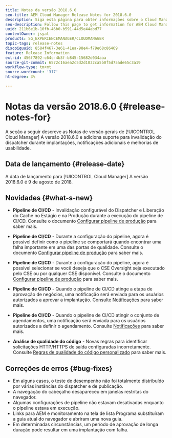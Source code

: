 ```yaml
---
title: Notas da versão 2018.6.0
seo-title: AEM Cloud Manager Release Notes for 2018.6.0
description: Siga esta página para obter informações sobre o Cloud Manager Versão 2018.6.0.
seo-description: Follow this page to get information for AEM Cloud Manager Release 2018.6.0.
uuid: 211b6e1b-10fb-46b0-b591-44d5e44abd77
contentOwner: jsyal
products: SG_EXPERIENCEMANAGER/CLOUDMANAGER
topic-tags: release-notes
discoiquuid: 8584f467-3e61-41ea-98e4-f79e68c86469
feature: Release Information
exl-id: 456f7892-c64c-4b3f-b845-15682d034aaa
source-git-commit: 6572c16aea2c5d2d1032ca5b0f5d75ade65c3a19
workflow-type: tm+mt
source-wordcount: '317'
ht-degree: 3%

---
```


# Notas da versão 2018.6.0 {#release-notes-for}

A seção a seguir descreve as Notas de versão gerais de [!UICONTROL Cloud Manager] A versão 2018.6.0 e adiciona suporte para invalidação do dispatcher durante implantações, notificações adicionais e melhorias de usabilidade.

## Data de lançamento {#release-date}

A data de lançamento para [!UICONTROL Cloud Manager] A versão 2018.6.0 é 9 de agosto de 2018.

## Novidades {#what-s-new}

* **Pipeline de CI/CD** - Invalidação configurável do Dispatcher e Liberação do Cache no Estágio e na Produção durante a execução do pipeline de CI/CD. Consulte o documento [Configurar pipeline de produção](/help/using/production-pipelines.md) para saber mais.

* **Pipeline de CI/CD** - Durante a configuração do pipeline, agora é possível definir como o pipeline se comportará quando encontrar uma falha importante em uma das portas de qualidade. Consulte o documento [Configurar pipeline de produção](/help/using/production-pipelines.md) para saber mais.

* **Pipeline de CI/CD** - Durante a configuração do pipeline, agora é possível selecionar se você deseja que o CSE Oversight seja executado pelo CSE ou por qualquer CSE disponível. Consulte o documento [Configurar pipeline de produção](/help/using/production-pipelines.md) para saber mais.

* **Pipeline de CI/CD** - Quando o pipeline de CI/CD atinge a etapa de aprovação de negócios, uma notificação será enviada para os usuários autorizados a aprovar a implantação. Consulte [Notificações](/help/using/notifications.md) para saber mais.

* **Pipeline de CI/CD** - Quando o pipeline de CI/CD atingir o conjunto de agendamentos, uma notificação será enviada para os usuários autorizados a definir o agendamento. Consulte [Notificações](/help/using/notifications.md) para saber mais.

* **Análise de qualidade do código** - Novas regras para identificar solicitações HTTP/HTTPS de saída configuradas incorretamente. Consulte [Regras de qualidade do código personalizado](/help/using/custom-code-quality-rules.md) para saber mais.

## Correções de erros {#bug-fixes}

* Em alguns casos, o teste de desempenho não foi totalmente distribuído por várias instâncias do dispatcher e de publicação.
* A navegação do cabeçalho desapareceu em janelas restritas do navegador.
* Algumas configurações de pipeline não estavam desativadas enquanto o pipeline estava em execução.
* Links para AEM e monitoramento na tela de lista Programa substituíram a guia atual do navegador e abriram uma nova guia.
* Em determinadas circunstâncias, um período de aprovação de longa duração pode resultar em uma implantação com falha.
